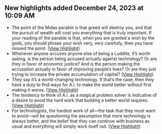 ## New highlights added December 24, 2023 at 10:09 AM
- The point of the Midas parable is that greed will destroy you, and that the pursuit of wealth will cost you everything that is truly important. If your reading of the parable is that, when you are granted a wish by the gods, you should phrase your wish very, very carefully, then you have missed the point. ([View Highlight](https://read.readwise.io/read/01hj20cftgknggmjcygtbg34cz))
- Whenever anyone accuses anyone else of being a Luddite, it’s worth asking, is the person being accused actually against technology? Or are they in favor of economic justice? And is the person making the accusation actually in favor of improving people’s lives? Or are they just trying to increase the private accumulation of capital? ([View Highlight](https://read.readwise.io/read/01hj22qx1wx7340sj1748xwe3a))
- They say it’s a world-changing technology. If that’s the case, then they have a duty to find ways for A.I. to make the world better without first making it worse. ([View Highlight](https://read.readwise.io/read/01hj242rwk0xw5wj22e5xd6mqg))
- The tendency to think of A.I. as a magical problem solver is indicative of a desire to avoid the hard work that building a better world requires. ([View Highlight](https://read.readwise.io/read/01hj23w9c65g5e2h9824wqcwbz))
- For technologists, the hardest work of all—the task that they most want to avoid—will be questioning the assumption that more technology is always better, and the belief that they can continue with business as usual and everything will simply work itself out. ([View Highlight](https://read.readwise.io/read/01hj23wqqrqhx38q5qkhg1cf47))
